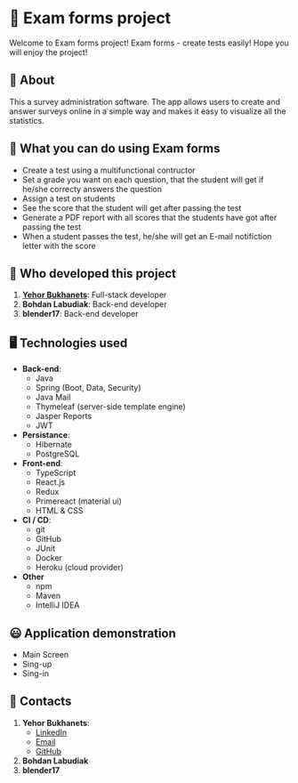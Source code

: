# 🔬 **Exam forms project**
Welcome to Exam forms project! Exam forms - create tests easily! Hope you will enjoy the project!

## 🔎 About 
This a survey administration software. The app allows users to create and answer surveys online in a simple way and makes it easy to visualize all the statistics. 

## 🚀 What you can do using Exam forms
- Create a test using a multifunctional contructor
- Set a grade you want on each question, that the student will get if he/she correcty answers the question
- Assign a test on students
- See the score that the student will get after passing the test
- Generate a PDF report with all scores that the students have got after passing the test
- When a student passes the test, he/she will get an E-mail notifiction letter with the score

## 🧑 Who developed this project
1. [**Yehor Bukhanets**](https://www.linkedin.com/in/yehor-bukhanets-b4421b217/): Full-stack developer
2. **Bohdan Labudiak**: Back-end developer
3. **blender17**: Back-end developer

## 🖥️ Technologies used
- **Back-end**: 
  - Java
  - Spring (Boot, Data, Security)
  - Java Mail 
  - Thymeleaf (server-side template engine)
  - Jasper Reports
  - JWT
- **Persistance**:
  - Hibernate
  - PostgreSQL
- **Front-end**:
  - TypeScript  
  - React.js
  - Redux
  - Primereact (material ui)
  - HTML & CSS
- **CI / CD**:
  - git 
  - GitHub
  - JUnit
  - Docker
  - Heroku (cloud provider)
- **Other**
  - npm
  - Maven
  - IntelliJ IDEA

## 😃 Application demonstration
- Main Screen
- Sing-up
- Sing-in

## 📨 Contacts
1. **Yehor Bukhanets**:
    - [LinkedIn](https://www.linkedin.com/in/yehor-bukhanets-b4421b217/)
    - [Email](mailto:yehor.bukhanets@gmail.com)
    - [GitHub](https://github.com/Gurmigou)
2. **Bohdan Labudiak**
3. **blender17**
